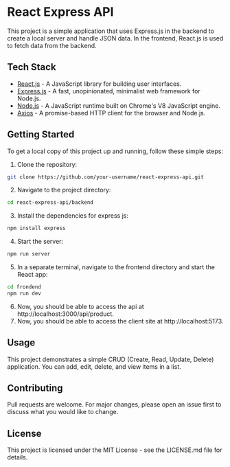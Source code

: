 # React Express API

This project is a simple application that uses Express.js in the backend to create a local server and handle JSON data. In the frontend, React.js is used to fetch data from the backend.

## Tech Stack

- [React.js](https://reactjs.org/) - A JavaScript library for building user interfaces.
- [Express.js](https://expressjs.com/) - A fast, unopinionated, minimalist web framework for Node.js.
- [Node.js](https://nodejs.org/) - A JavaScript runtime built on Chrome's V8 JavaScript engine.
- [Axios](https://github.com/axios/axios) - A promise-based HTTP client for the browser and Node.js.

## Getting Started

To get a local copy of this project up and running, follow these simple steps:

1. Clone the repository:

```bash
git clone https://github.com/your-username/react-express-api.git
```

2. Navigate to the project directory:

```bash
cd react-express-api/backend
```

3. Install the dependencies for express js:

```bash
npm install express
```

4. Start the server:

```bash
npm run server
```

5. In a separate terminal, navigate to the frontend directory and start the React app:

```bash
cd frondend
npm run dev
```

6. Now, you should be able to access the api at http://localhost:3000/api/product.
7. Now, you should be able to access the client site at http://localhost:5173.

## Usage

This project demonstrates a simple CRUD (Create, Read, Update, Delete) application. You can add, edit, delete, and view items in a list.

## Contributing

Pull requests are welcome. For major changes, please open an issue first to discuss what you would like to change.

## License

This project is licensed under the MIT License - see the LICENSE.md file for details.
